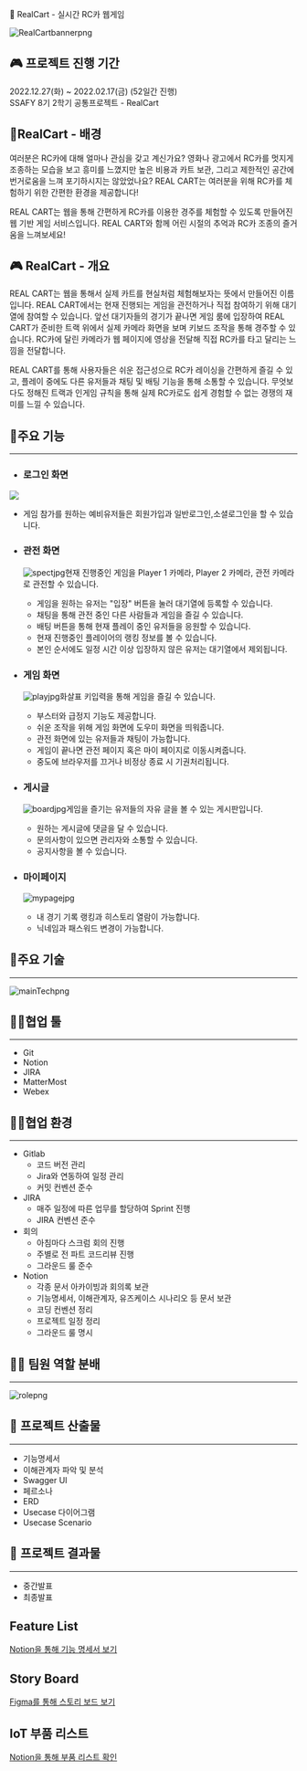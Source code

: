 :car: RealCart - 실시간 RC카 웹게임

![RealCartbannerpng](file://C:\Users\SSAFY\Downloads\RealCartbanner.png?msec=1676544337135)

## :video_game: 프로젝트 진행 기간

2022.12.27(화) ~ 2022.02.17(금) (52일간 진행)  
SSAFY 8기 2학기 공통프로젝트 - RealCart

## :electric_plug:RealCart - 배경

여러분은 RC카에 대해 얼마나 관심을 갖고 계신가요? 영화나 광고에서 RC카를 멋지게 조종하는 모습을 보고 흥미를 느꼈지만 높은 비용과 카트 보관, 그리고 제한적인 공간에 번거로움을 느껴 포기하시지는 않았었나요? REAL CART는 여러분을 위해 RC카를 체험하기 위한 간편한 환경을 제공합니다!

REAL CART는 웹을 통해 간편하게 RC카를 이용한 경주를 체험할 수 있도록
만들어진 웹 기반 게임 서비스입니다. REAL CART와 함께 어린 시절의 추억과 RC카 조종의 즐거움을 느껴보세요!

## :video_game: RealCart - 개요

REAL CART는 웹을 통해서 실제 카트를 현실처럼 체험해보자는 뜻에서 만들어진 이름입니다.
REAL CART에서는 현재 진행되는 게임을 관전하거나 직접 참여하기 위해 대기열에 참여할 수 있습니다.
앞선 대기자들의 경기가 끝나면 게임 룸에 입장하여 REAL CART가 준비한 트랙 위에서 실제 카메라 화면을 보며 키보드 조작을 통해 경주할 수 있습니다.
RC카에 달린 카메라가 웹 페이지에 영상을 전달해 직접 RC카를 타고 달리는 느낌을 전달합니다.

REAL CART를 통해 사용자들은 쉬운 접근성으로 RC카 레이싱을 간편하게 즐길 수 있고, 플레이 중에도 다른 유저들과 채팅 및 배팅 기능을 통해 소통할 수 있습니다. 무엇보다도 정해진 트랙과 인게임 규칙을 통해 실제 RC카로도 쉽게 경험할 수 없는 경쟁의 재미를 느낄 수 있습니다.

## :triangular_flag_on_post:주요 기능

---

- ### 로그인 화면
  
<img src="https://lab.ssafy.com/s08-webmobile3-sub2/S08P12A403/-/blob/master/docs/img/login.jpg"> 
  
  - 게임 참가를 원하는 예비유저들은 회원가입과 일반로그인,소셜로그인을 할 수 있습니다.
    
- ### 관전 화면
  
  ![spectjpg](file://C:\Users\SSAFY\Desktop\img\spect.jpg?msec=1676548933103)현재 진행중인 게임을 Player 1 카메라, Player 2 카메라, 관전 카메라로 관전할 수 있습니다.
  
  - 게임을 원하는 유저는 "입장" 버튼을 눌러 대기열에 등록할 수 있습니다.
  - 채팅을 통해 관전 중인 다른 사람들과 게임을 즐길 수 있습니다.
  - 배팅 버튼을 통해 현재 플레이 중인 유저들을 응원할 수 있습니다.
  - 현재 진행중인 플레이어의 랭킹 정보를 볼 수 있습니다.
  - 본인 순서에도 일정 시간 이상 입장하지 않은 유저는 대기열에서 제외됩니다.
- ### 게임 화면
  
  ![playjpg](file://C:\Users\SSAFY\Desktop\img\play.jpg?msec=1676548940623)화살표 키입력을 통해 게임을 즐길 수 있습니다.
  
  - 부스터와 급정지 기능도 제공합니다.
  - 쉬운 조작을 위해 게임 화면에 도우미 화면을 띄워줍니다.
  - 관전 화면에 있는 유저들과 채팅이 가능합니다.
  - 게임이 끝나면 관전 페이지 혹은 마이 페이지로 이동시켜줍니다.
  - 중도에 브라우저를 끄거나 비정상 종료 시 기권처리됩니다.
- ### 게시글
  
  ![boardjpg](file://C:\Users\SSAFY\Desktop\img\board.jpg?msec=1676548955534)게임을 즐기는 유저들의 자유 글을 볼 수 있는 게시판입니다.
  
  - 원하는 게시글에 댓글을 달 수 있습니다.
  - 문의사항이 있으면 관리자와 소통할 수 있습니다.
  - 공지사항을 볼 수 있습니다.
- ### 마이페이지
  
  ![mypagejpg](file://C:\Users\SSAFY\Desktop\img\mypage.jpg?msec=1676549062456)
  
  - 내 경기 기록 랭킹과 히스토리 열람이 가능합니다.
  - 닉네임과 패스워드 변경이 가능합니다.

## :triangular_flag_on_post:주요 기술

---

![mainTechpng](file://C:\Users\SSAFY\Desktop\img\mainTech.png?msec=1676548469578)

## :ok_man:협업 툴

---

- Git
- Notion
- JIRA
- MatterMost
- Webex

## :ok_man:협업 환경

---

- Gitlab
  - 코드 버전 관리
  - Jira와 연동하여 일정 관리
  - 커밋 컨벤션 준수
- JIRA
  - 매주 일정에 따른 업무를 할당하여 Sprint 진행
  - JIRA 컨벤션 준수
- 회의
  - 아침마다 스크럼 회의 진행
  - 주별로 전 파트 코드리뷰 진행
  - 그라운드 룰 준수
- Notion
  - 각종 문서 아카이빙과 회의록 보관
  - 기능명세서, 이해관계자, 유즈케이스 시나리오 등 문서 보관
  - 코딩 컨벤션 정리
  - 프로젝트 일정 정리
  - 그라운드 룰 명시

## :ok_man: 팀원 역할 분배

---

![rolepng](file://C:\Users\SSAFY\Desktop\img\role.png?msec=1676548765873)

## :triangular_flag_on_post: 프로젝트 산출물

---

- 기능명세서
- 이해관계자 파악 및 분석
- Swagger UI
- 페르소나
- ERD
- Usecase 다이어그램
- Usecase Scenario

## :triangular_flag_on_post: 프로젝트 결과물

---

- 중간발표
- 최종발표

## Feature List

[Notion을 통해 기능 명세서 보기](https://www.notion.so/de1148f40e74493783cc73845632d09b?v=8046b25805fd4c47a241250a2f666c6f)

## Story Board

[Figma를 통해 스토리 보드 보기](https://www.figma.com/file/1CsDSrPjOCgIbFrGzz7rXX/SSAFY-%EA%B3%B5%ED%86%B5-PJT?node-id=0%3A1&t=x31VtcYOxlJEJpVD-0)

## IoT 부품 리스트

[Notion을 통해 부품 리스트 확인](https://www.notion.so/fa3c1da26ae44478a8a88b7f401fdb9d)
